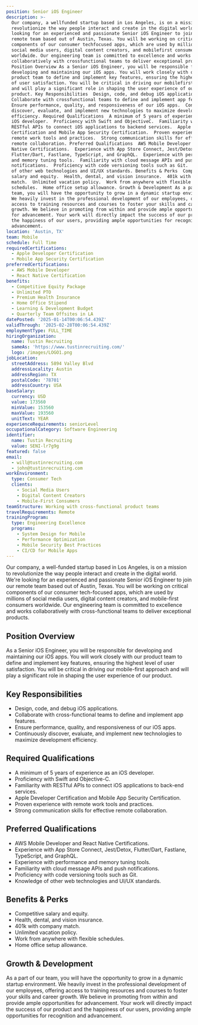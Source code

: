 ```yaml
---
position: Senior iOS Engineer
description: >-
  Our company, a wellfunded startup based in Los Angeles, is on a mission to
  revolutionize the way people interact and create in the digital world. We're
  looking for an experienced and passionate Senior iOS Engineer to join our
  remote team based out of Austin, Texas. You will be working on critical
  components of our consumer techfocused apps, which are used by millions of
  social media users, digital content creators, and mobilefirst consumers
  worldwide. Our engineering team is committed to excellence and works
  collaboratively with crossfunctional teams to deliver exceptional products.
  Position Overview As a Senior iOS Engineer, you will be responsible for
  developing and maintaining our iOS apps. You will work closely with our
  product team to define and implement key features, ensuring the highest level
  of user satisfaction. You will be critical in driving our mobilefirst approach
  and will play a significant role in shaping the user experience of our
  product. Key Responsibilities  Design, code, and debug iOS applications. 
  Collaborate with crossfunctional teams to define and implement app features. 
  Ensure performance, quality, and responsiveness of our iOS apps.  Continuously
  discover, evaluate, and implement new technologies to maximize development
  efficiency. Required Qualifications  A minimum of 5 years of experience as an
  iOS developer.  Proficiency with Swift and ObjectiveC.  Familiarity with
  RESTful APIs to connect iOS applications to backend services.  Apple Developer
  Certification and Mobile App Security Certification.  Proven experience with
  remote work tools and practices.  Strong communication skills for effective
  remote collaboration. Preferred Qualifications  AWS Mobile Developer and React
  Native Certifications.  Experience with App Store Connect, Jest/Detox,
  Flutter/Dart, Fastlane, TypeScript, and GraphQL.  Experience with performance
  and memory tuning tools.  Familiarity with cloud message APIs and push
  notifications.  Proficiency with code versioning tools such as Git.  Knowledge
  of other web technologies and UI/UX standards. Benefits & Perks  Competitive
  salary and equity.  Health, dental, and vision insurance.  401k with company
  match.  Unlimited vacation policy.  Work from anywhere with flexible
  schedules.  Home office setup allowance. Growth & Development As a part of our
  team, you will have the opportunity to grow in a dynamic startup environment.
  We heavily invest in the professional development of our employees, offering
  access to training resources and courses to foster your skills and career
  growth. We believe in promoting from within and provide ample opportunities
  for advancement. Your work will directly impact the success of our product and
  the happiness of our users, providing ample opportunities for recognition and
  advancement.
location: 'Austin, TX'
team: Mobile
schedule: Full Time
requiredCertifications:
  - Apple Developer Certification
  - Mobile App Security Certification
preferredCertifications:
  - AWS Mobile Developer
  - React Native Certification
benefits:
  - Competitive Equity Package
  - Unlimited PTO
  - Premium Health Insurance
  - Home Office Stipend
  - Learning & Development Budget
  - Quarterly Team Offsites in LA
datePosted: '2025-01-14T00:06:54.439Z'
validThrough: '2025-02-28T00:06:54.439Z'
employmentType: FULL_TIME
hiringOrganization:
  name: Tustin Recruiting
  sameAs: 'https://www.tustinrecruiting.com/'
  logo: /images/LOGO1.png
jobLocation:
  streetAddress: 5894 Valley Blvd
  addressLocality: Austin
  addressRegion: TX
  postalCode: '78701'
  addressCountry: USA
baseSalary:
  currency: USD
  value: 173560
  minValue: 153560
  maxValue: 193560
  unitText: YEAR
experienceRequirements: seniorLevel
occupationalCategory: Software Engineering
identifier:
  name: Tustin Recruiting
  value: SENI-lr7g9g
featured: false
email:
  - will@tustinrecruiting.com
  - john@tustinrecruiting.com
workEnvironment:
  type: Consumer Tech
  clients:
    - Social Media Users
    - Digital Content Creators
    - Mobile-First Consumers
teamStructure: Working with cross-functional product teams
travelRequirements: Remote
trainingProgram:
  type: Engineering Excellence
  programs:
    - System Design for Mobile
    - Performance Optimization
    - Mobile Security Best Practices
    - CI/CD for Mobile Apps
---
```




Our company, a well-funded startup based in Los Angeles, is on a mission to revolutionize the way people interact and create in the digital world. We're looking for an experienced and passionate Senior iOS Engineer to join our remote team based out of Austin, Texas. You will be working on critical components of our consumer tech-focused apps, which are used by millions of social media users, digital content creators, and mobile-first consumers worldwide. Our engineering team is committed to excellence and works collaboratively with cross-functional teams to deliver exceptional products.

## Position Overview
As a Senior iOS Engineer, you will be responsible for developing and maintaining our iOS apps. You will work closely with our product team to define and implement key features, ensuring the highest level of user satisfaction. You will be critical in driving our mobile-first approach and will play a significant role in shaping the user experience of our product.

## Key Responsibilities
- Design, code, and debug iOS applications.
- Collaborate with cross-functional teams to define and implement app features.
- Ensure performance, quality, and responsiveness of our iOS apps.
- Continuously discover, evaluate, and implement new technologies to maximize development efficiency.

## Required Qualifications
- A minimum of 5 years of experience as an iOS developer.
- Proficiency with Swift and Objective-C.
- Familiarity with RESTful APIs to connect iOS applications to back-end services.
- Apple Developer Certification and Mobile App Security Certification.
- Proven experience with remote work tools and practices.
- Strong communication skills for effective remote collaboration.

## Preferred Qualifications
- AWS Mobile Developer and React Native Certifications.
- Experience with App Store Connect, Jest/Detox, Flutter/Dart, Fastlane, TypeScript, and GraphQL.
- Experience with performance and memory tuning tools.
- Familiarity with cloud message APIs and push notifications.
- Proficiency with code versioning tools such as Git.
- Knowledge of other web technologies and UI/UX standards.

## Benefits & Perks
- Competitive salary and equity.
- Health, dental, and vision insurance.
- 401k with company match.
- Unlimited vacation policy.
- Work from anywhere with flexible schedules.
- Home office setup allowance.

## Growth & Development
As a part of our team, you will have the opportunity to grow in a dynamic startup environment. We heavily invest in the professional development of our employees, offering access to training resources and courses to foster your skills and career growth. We believe in promoting from within and provide ample opportunities for advancement. Your work will directly impact the success of our product and the happiness of our users, providing ample opportunities for recognition and advancement.
